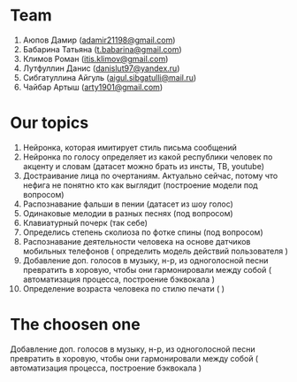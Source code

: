 # Team
1. Аюпов Дамир (adamir21198@gmail.com)
2. Бабарина Татьяна (t.babarina@gmail.com)
3. Климов Роман (itis.klimov@gmail.com)
4. Лутфуллин Данис (danislut97@yandex.ru)
5. Сибгатуллина Айгуль (aigul.sibgatulli@mail.ru)
6. Чайбар Артыш (arty1901@gmail.com)

# Our topics
1. Нейронка, которая имитирует стиль письма сообщений
2. Нейронка по голосу определяет из какой республики человек по акценту и словам (датасет можно брать из инсты, ТВ, youtube)
3. Достраивание лица по очертаниям. Актуально сейчас, потому что нефига не понятно кто как выглядит (построение модели под вопросом)
4. Распознавание фальши в пении (датасет из шоу голос)
5. Одинаковые мелодии в разных песнях (под вопросом)
6. Клавиатурный почерк (так себе)
7. Определись степень сколиоза по фотке спины (под вопросом)
8. Распознавание деятельности человека на основе датчиков мобильных телефонов ( определить модель действий пользователя )
9. Добавление доп. голосов в музыку, н-р, из одноголосной песни превратить в хоровую, чтобы они гармонировали между собой ( автоматизация процесса, построение бэквокала )
10. Определение возраста человека по стилю печати (  )

# The choosen one
Добавление доп. голосов в музыку, н-р, из одноголосной песни превратить в хоровую, чтобы они гармонировали между собой ( автоматизация процесса, построение бэквокала )